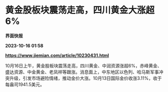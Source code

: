 # 黄金股板块震荡走高，四川黄金大涨超6%
**界面快报**

**2023-10-16 01:58**

**https://www.jiemian.com/article/10230431.html**

10月16日上午，黄金股板块震荡走高，四川黄金、中润资源涨超6%，赤峰黄金、盛达资源、中金黄金、老凤祥等跟涨。消息面上，中东地区以色列、哈马斯军事冲突升级，引发市场避险情绪，推动金价大涨。10月13日国际金价收涨3.11%，收于每盎司1941.5美元。